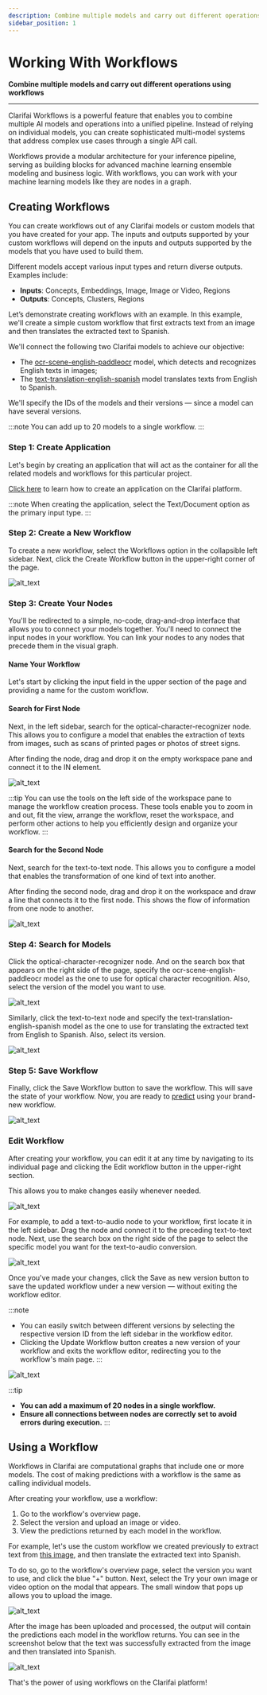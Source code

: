 ```yaml
---
description: Combine multiple models and carry out different operations using workflows
sidebar_position: 1
---
```



# Working With Workflows


**Combine multiple models and carry out different operations using workflows**
<hr />

Clarifai Workflows is a powerful feature that enables you to combine multiple AI models and operations into a unified pipeline. Instead of relying on individual models, you can create sophisticated multi-model systems that address complex use cases through a single API call. 

Workflows provide a modular architecture for your inference pipeline, serving as building blocks for advanced machine learning ensemble modeling and business logic. With workflows, you can work with your machine learning models like they are nodes in a graph.


## **Creating Workflows**

You can create workflows out of any Clarifai models or custom models that you have created for your app. The inputs and outputs supported by your custom workflows will depend on the inputs and outputs supported by the models that you have used to build them.


Different models accept various input types and return diverse outputs. Examples include:



* **Inputs**: Concepts, Embeddings, Image, Image or Video, Regions
* **Outputs**: Concepts, Clusters, Regions

Let’s demonstrate creating workflows with an example. In this example, we'll create a simple custom workflow that first extracts text from an image and then translates the extracted text to Spanish.

We'll connect the following two Clarifai models to achieve our objective:



* The [ocr-scene-english-paddleocr](https://clarifai.com/clarifai/main/models/ocr-scene-english-paddleocr) model, which detects and recognizes English texts in images;
* The [text-translation-english-spanish](https://clarifai.com/helsinkinlp/translation/models/text-translation-english-spanish) model translates texts from English to Spanish.

We'll specify the IDs of the models and their versions — since a model can have several versions.


:::note
 You can add up to 20 models to a single workflow.
:::

### Step 1: Create Application[​](https://docs.clarifai.com/portal-guide/workflows/working_with_workflows#step-1-create-application)

Let's begin by creating an application that will act as the container for all the related models and workflows for this particular project.

[Click here](https://docs.clarifai.com/clarifai-basics/applications/create-an-application/#create-an-application-on-the-portal) to learn how to create an application on the Clarifai platform.

:::note
 When creating the application, select the Text/Document option as the primary input type.
:::

### Step 2: Create a New Workflow[​](https://docs.clarifai.com/portal-guide/workflows/working_with_workflows#step-2-create-a-new-workflow)

To create a new workflow, select the Workflows option in the collapsible left sidebar. Next, click the Create Workflow button in the upper-right corner of the page.



![alt_text](/img/working_workflows_1.png)



### Step 3: Create Your Nodes[​](https://docs.clarifai.com/portal-guide/workflows/working_with_workflows#step-3-create-your-nodes)

You'll be redirected to a simple, no-code, drag-and-drop interface that allows you to connect your models together. You'll need to connect the input nodes in your workflow. You can link your nodes to any nodes that precede them in the visual graph.


#### Name Your Workflow[​](https://docs.clarifai.com/portal-guide/workflows/working_with_workflows#name-your-workflow)

Let's start by clicking the input field in the upper section of the page and providing a name for the custom workflow.


#### Search for First Node[​](https://docs.clarifai.com/portal-guide/workflows/working_with_workflows#search-for-first-node)

Next, in the left sidebar, search for the optical-character-recognizer node. This allows you to configure a model that enables the extraction of texts from images, such as scans of printed pages or photos of street signs.

After finding the node, drag and drop it on the empty workspace pane and connect it to the IN element.


![alt_text](/img/working_workflows_2.png)


:::tip
You can use the tools on the left side of the workspace pane to manage the workflow creation process. These tools enable you to zoom in and out, fit the view, arrange the workflow, reset the workspace, and perform other actions to help you efficiently design and organize your workflow.
:::

#### Search for the Second Node[​](https://docs.clarifai.com/portal-guide/workflows/working_with_workflows#search-for-second-node)

Next, search for the text-to-text node. This allows you to configure a model that enables the transformation of one kind of text into another.

After finding the second node, drag and drop it on the workspace and draw a line that connects it to the first node. This shows the flow of information from one node to another.



![alt_text](/img/working_workflows_3.png)



### Step 4: Search for Models[​](https://docs.clarifai.com/portal-guide/workflows/working_with_workflows#step-4-search-for-models)

Click the optical-character-recognizer node. And on the search box that appears on the right side of the page, specify the ocr-scene-english-paddleocr model as the one to use for optical character recognition. Also, select the version of the model you want to use.


![alt_text](/img/working_workflows_4.png)


Similarly, click the text-to-text node and specify the text-translation-english-spanish model as the one to use for translating the extracted text from English to Spanish. Also, select its version.



![alt_text](/img/working_workflows_5.png)



### Step 5: Save Workflow[​](https://docs.clarifai.com/portal-guide/workflows/working_with_workflows#step-5-save-workflow)

Finally, click the Save Workflow button to save the workflow. This will save the state of your workflow. Now, you are ready to [predict](https://docs.clarifai.com/portal-guide/workflows/working_with_workflows#using-a-workflow) using your brand-new workflow.




![alt_text](/img/working_workflows_6.png)



### Edit Workflow[​](https://docs.clarifai.com/portal-guide/workflows/working_with_workflows#edit-workflow)

After creating your workflow, you can edit it at any time by navigating to its individual page and clicking the Edit workflow button in the upper-right section.

This allows you to make changes easily whenever needed.


![alt_text](/img/working_workflows_7.png)


For example, to add a text-to-audio node to your workflow, first locate it in the left sidebar. Drag the node and connect it to the preceding text-to-text node. Next, use the search box on the right side of the page to select the specific model you want for the text-to-audio conversion.



![alt_text](/img/working_workflows_8.png)


Once you've made your changes, click the Save as new version button to save the updated workflow under a new version — without exiting the workflow editor.

:::note
* You can easily switch between different versions by selecting the respective version ID from the left sidebar in the workflow editor.
* Clicking the Update Workflow button creates a new version of your workflow and exits the workflow editor, redirecting you to the workflow's main page.
:::


![alt_text](/img/working_workflows_9.png)


:::tip

* **You can add a maximum of 20 nodes in a single workflow.**
* **Ensure all connections between nodes are correctly set to avoid errors during execution.**
:::

## **Using a Workflow**

Workflows in Clarifai are computational graphs that include one or more models. The cost of making predictions with a workflow is the same as calling individual models.

After creating your workflow, use a workflow:



1. Go to the workflow's overview page.
2. Select the version and upload an image or video.
3. View the predictions returned by each model in the workflow.

For example, let's use the custom workflow we created previously to extract text from [this image](https://samples.clarifai.com/featured-models/ocr-woman-holding-sold-sign.jpg), and then translate the extracted text into Spanish.

To do so, go to the workflow's overview page, select the version you want to use, and click the blue "+" button. Next, select the Try your own image or video option on the modal that appears. The small window that pops up allows you to upload the image.



![alt_text](/img/working_workflows_10.png)


After the image has been uploaded and processed, the output will contain the predictions each model in the workflow returns. You can see in the screenshot below that the text was successfully extracted from the image and then translated into Spanish.



![alt_text](/img/working_workflows_11.png)


That's the power of using workflows on the Clarifai platform!
